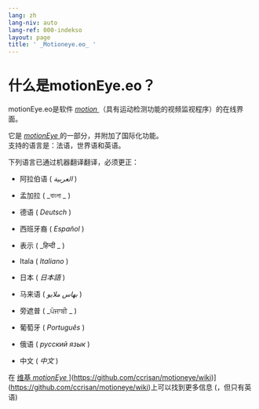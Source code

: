 ```yaml
---
lang: zh
lang-niv: auto
lang-ref: 000-indekso
layout: page
title: ' _Motioneye.eo_ '
---
```

# 什么是motionEye.eo？

motionEye.eo是软件 [ _motion_ ](https://motion-project.github.io/)（具有运动检测功能的视频监视程序）的在线界面。

它是 [ _motionEye_ ](https://github.com/ccrisan/motioneye) 的一部分，并附加了国际化功能。  
支持的语言是：法语，世界语和英语。

下列语言已通过机器翻译翻译，必须更正：

* 阿拉伯语 ( _العربية_ )


* 孟加拉 ( _বাংলা _ )
  

  

* 德语 ( _Deutsch_ )


* 西班牙裔 ( _Español_ )


* 表示 ( _हिन्दी _ )
  

  

* Itala ( _Italiano_ )


* 日本 ( _日本語_ )


* 马来语 ( _بهاس ملايو_ )


* 旁遮普 ( _ਪੰਜਾਬੀ _ )
  

  

* 葡萄牙 ( _Português_ )


* 俄语 ( _русский язык_ )


* 中文 ( _中文_ )




在 [维基 _motionEye_ ](https://github.com/ccrisan/motioneye/wiki)](https://github.com/ccrisan/motioneye/wiki)](https://github.com/ccrisan/motioneye/wiki)上可以找到更多信息 (，但只有英语) 

